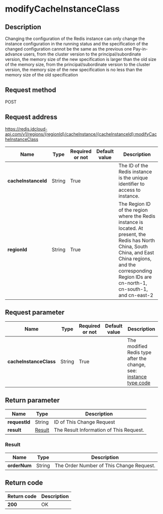 # modifyCacheInstanceClass


## Description
Changing the configuration of the Redis instance can only change the instance configuration in the running status and the specification of the changed configuration cannot be the same as the previous one
Pay-in-advance users, from the cluster version to the principal/subordinate version, the  memory size of the new specification is larger than the old size of the memory size, from the principal/subordinate version to the cluster version, the memory size of the new specification is no less than the memory size of the old specification


## Request method
POST

## Request address
https://redis.jdcloud-api.com/v1/regions/{regionId}/cacheInstance/{cacheInstanceId}:modifyCacheInstanceClass

|Name|Type|Required or not|Default value|Description|
|---|---|---|---|---|
|**cacheInstanceId**|String|True||The ID of the Redis instance is the unique identifier to access to instance.|
|**regionId**|String|True||The Region ID of the region where the Redis instance is located. At present, the Redis has North China, South China, and East China regions, and the corresponding Region IDs are cn-north-1, cn-south-1, and cn-east-2|

## Request parameter
|Name|Type|Required or not|Default value|Description|
|---|---|---|---|---|
|**cacheInstanceClass**|String|True||The modified Redis type after the change, see: <a href="https://www.jdcloud.com/help/detail/411/isCatalog/1">instance type code</a>|


## Return parameter
|Name|Type|Description|
|---|---|---|
|**requestId**|String|ID of This Change Request|
|**result**|[Result](##Result)|The Result Information of This Request.|


### <a name="Result">Result</a>
|Name|Type|Description|
|---|---|---|
|**orderNum**|String|The Order Number of This Change Request.|

## Return code
|Return code|Description|
|---|---|
|**200**|OK|
